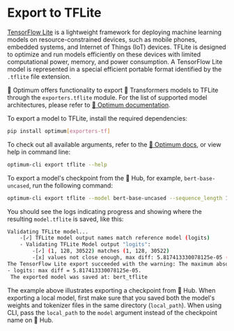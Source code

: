 <!--Copyright 2023 The HuggingFace Team. All rights reserved.

Licensed under the Apache License, Version 2.0 (the "License"); you may not use this file except in compliance with
the License. You may obtain a copy of the License at

http://www.apache.org/licenses/LICENSE-2.0

Unless required by applicable law or agreed to in writing, software distributed under the License is distributed on
an "AS IS" BASIS, WITHOUT WARRANTIES OR CONDITIONS OF ANY KIND, either express or implied. See the License for the
specific language governing permissions and limitations under the License.

⚠️ Note that this file is in Markdown but contain specific syntax for our doc-builder (similar to MDX) that may not be
rendered properly in your Markdown viewer.

-->

# Export to TFLite

[TensorFlow Lite](https://www.tensorflow.org/lite/guide) is a lightweight framework for deploying machine learning models 
on resource-constrained devices, such as mobile phones, embedded systems, and Internet of Things (IoT) devices. 
TFLite is designed to optimize and run models efficiently on these devices with limited computational power, memory, and 
power consumption.
A TensorFlow Lite model is represented in a special efficient portable format identified by the `.tflite` file extension. 

🤗 Optimum offers functionality to export 🤗 Transformers models to TFLite through the `exporters.tflite` module. 
For the list of supported model architectures, please refer to [🤗 Optimum documentation](https://huggingface.co/docs/optimum/exporters/tflite/overview).

To export a model to TFLite, install the required dependencies:
 
```bash
pip install optimum[exporters-tf]
```

To check out all available arguments, refer to the [🤗 Optimum docs](https://huggingface.co/docs/optimum/main/en/exporters/tflite/usage_guides/export_a_model), 
or view help in command line:

```bash
optimum-cli export tflite --help
```

To export a model's checkpoint from the 🤗 Hub, for example, `bert-base-uncased`, run the following command:

```bash
optimum-cli export tflite --model bert-base-uncased --sequence_length 128 bert_tflite/
```

You should see the logs indicating progress and showing where the resulting `model.tflite` is saved, like this:

```bash
Validating TFLite model...
	-[✓] TFLite model output names match reference model (logits)
	- Validating TFLite Model output "logits":
		-[✓] (1, 128, 30522) matches (1, 128, 30522)
		-[x] values not close enough, max diff: 5.817413330078125e-05 (atol: 1e-05)
The TensorFlow Lite export succeeded with the warning: The maximum absolute difference between the output of the reference model and the TFLite exported model is not within the set tolerance 1e-05:
- logits: max diff = 5.817413330078125e-05.
 The exported model was saved at: bert_tflite
 ```

The example above illustrates exporting a checkpoint from 🤗 Hub. When exporting a local model, first make sure that you 
saved both the model's weights and tokenizer files in the same directory (`local_path`). When using CLI, pass the 
`local_path` to the `model` argument instead of the checkpoint name on 🤗 Hub. 